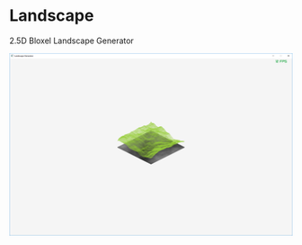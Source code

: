 # Landscape
2.5D Bloxel Landscape Generator



<img src="dev/screenshots/06-14-19-01 HELLO WORLD.png" />
